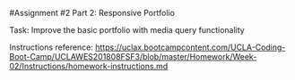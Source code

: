 #Assignment #2 Part 2: Responsive Portfolio

Task: Improve the basic portfolio with media query functionality

Instructions reference: https://uclax.bootcampcontent.com/UCLA-Coding-Boot-Camp/UCLAWES201808FSF3/blob/master/Homework/Week-02/Instructions/homework-instructions.md

